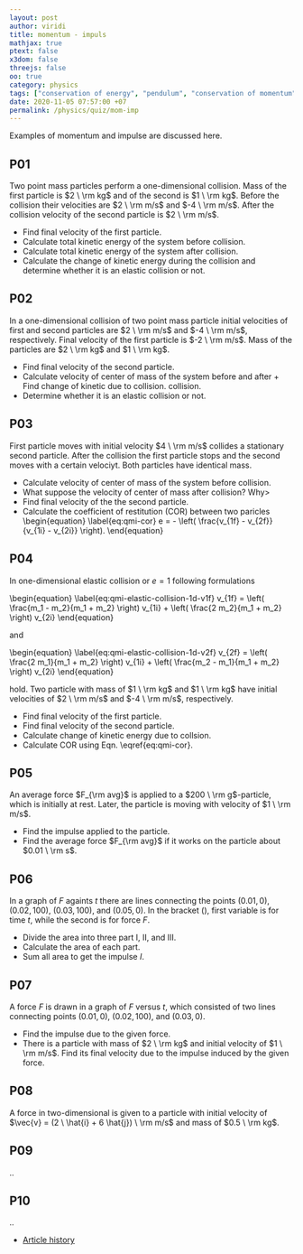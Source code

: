 ```yaml
---
layout: post
author: viridi
title: momentum - impuls
mathjax: true
ptext: false
x3dom: false
threejs: false
oo: true
category: physics
tags: ["conservation of energy", "pendulum", "conservation of momentum", "impulse", "elastic collision"]
date: 2020-11-05 07:57:00 +07
permalink: /physics/quiz/mom-imp
---
```

Examples of momentum and impulse are discussed here.

## P01
Two point mass particles perform a one-dimensional collision. Mass of the first particle is $2 \ \rm kg$ and of the second is $1 \ \rm kg$. Before the collision their velocities are $2 \ \rm m/s$ and $-4 \ \rm m/s$. After the collision velocity of the second particle is $2 \ \rm m/s$.
+ Find final velocity of the first particle.
+ Calculate total kinetic energy of the system before collision.
+ Calculate total kinetic energy of the system after collision.
+ Calculate the change of kinetic energy during the collision and determine whether it is an elastic collision or not.


## P02
In a one-dimensional collision of two point mass particle initial velocities of first and second particles are $2 \ \rm m/s$ and $-4 \ \rm m/s$, respectively. Final velocity of the first particle is $-2 \ \rm m/s$. Mass of the particles are $2 \ \rm kg$ and $1 \ \rm kg$.
+ Find final velocity of the second particle.
+ Calculate velocity of center of mass of the system before and after + Find change of kinetic due to collision.
collision.
+ Determine whether it is an elastic collision or not.


## P03
First particle moves with initial velocity $4 \ \rm m/s$ collides a stationary second particle. After the collision the first particle stops and the second moves with a certain velociyt. Both particles have identical mass.
+ Calculate velocity of center of mass of the system before collision.
+ What suppose the velocity of center of mass after collision? Why>
+ Find final velocity of the the second particle.
+ Calculate the coefficient of restitution (COR) between two paricles
\begin{equation}
\label{eq:qmi-cor}
e = - \left( \frac{v_{1f} - v_{2f}}{v_{1i} - v_{2i}} \right).
\end{equation}


## P04
In one-dimensional elastic collision or $e = 1$ following formulations

\begin{equation}
\label{eq:qmi-elastic-collision-1d-v1f}
v_{1f} = \left( \frac{m_1 - m_2}{m_1 + m_2} \right) v_{1i} + \left( \frac{2 m_2}{m_1 + m_2} \right) v_{2i}
\end{equation}

and

\begin{equation}
\label{eq:qmi-elastic-collision-1d-v2f}
v_{2f} = \left( \frac{2 m_1}{m_1 + m_2} \right) v_{1i} + \left( \frac{m_2 - m_1}{m_1 + m_2} \right) v_{2i}
\end{equation}

hold. Two particle with mass of $1 \ \rm kg$ and $1 \ \rm kg$ have initial velocities of $2 \ \rm m/s$ and $-4 \ \rm m/s$, respectively.

+ Find final velocity of the first particle.
+ Find final velocity of the second particle.
+ Calculate change of kinetic energy due to collsion.
+ Calculate COR using Eqn. \eqref{eq:qmi-cor}.


## P05
An average force $F_{\rm avg}$ is applied to a $200 \ \rm g$-particle, which is initially at rest. Later, the particle is moving with velocity of $1 \ \rm m/s$.
+ Find the impulse applied to the particle.
+ Find the average force $F_{\rm avg}$ if it works on the particle about $0.01 \ \rm s$.


## P06
In a graph of $F$ againts $t$ there are lines connecting the points $(0.01, 0)$, $(0.02, 100)$, $(0.03, 100)$, and $(0.05, 0)$. In the bracket $()$, first variable is for time $t$, while the second is for force $F$.
+ Divide the area into three part I, II, and III.
+ Calculate the area of each part.
+ Sum all area to get the impulse $I$.


## P07
A force $F$ is drawn in a graph of $F$ versus $t$, which consisted of two lines connecting points $(0.01, 0)$, $(0.02, 100)$, and $(0.03, 0)$.
+ Find the impulse due to the given force.
+ There is a particle with mass of $2 \ \rm kg$ and initial velocity of $1 \ \rm m/s$. Find its final velocity due to the impulse induced by the given force.


## P08
A force in two-dimensional is given to a particle with initial velocity of $\vec{v} = (2 \ \hat{i} + 6 \hat{j}) \ \rm m/s$ and mass of $0.5 \ \rm kg$.


## P09
..


## P10
..


+ [Article history](https://github.com/butiran/butiran.github.io/commits/master/_posts/phys/quiz/2020-11-05-momentum-impulse.md)
